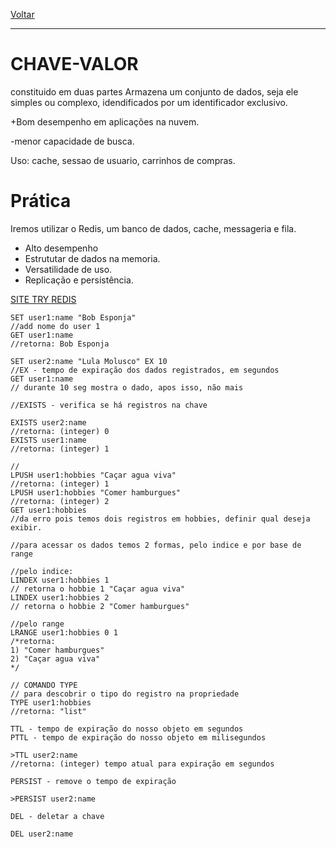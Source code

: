 <a href = "README.md">Voltar</a>
<hr>

# CHAVE-VALOR

constituido em duas partes
Armazena um conjunto de dados, seja ele simples ou complexo,
idendificados por um identificador exclusivo.

+Bom desempenho em aplicações na nuvem.

-menor capacidade de busca.

Uso: cache, sessao de usuario, carrinhos de compras.

# Prática
Iremos utilizar o Redis, um banco de dados, cache, messageria e fila.
- Alto desempenho
- Estrututar de dados na memoria.
- Versatilidade de uso.
- Replicação e persistência.

<a href="https://try.redis.io">SITE TRY REDIS</a>

```
SET user1:name "Bob Esponja"
//add nome do user 1
GET user1:name
//retorna: Bob Esponja
```
```
SET user2:name "Lula Molusco" EX 10
//EX - tempo de expiração dos dados registrados, em segundos
GET user1:name
// durante 10 seg mostra o dado, apos isso, não mais
```
```
//EXISTS - verifica se há registros na chave 

EXISTS user2:name
//retorna: (integer) 0
EXISTS user1:name
//retorna: (integer) 1

```
```
//
LPUSH user1:hobbies "Caçar agua viva"
//retorna: (integer) 1
LPUSH user1:hobbies "Comer hamburgues"
//retorna: (integer) 2
GET user1:hobbies
//da erro pois temos dois registros em hobbies, definir qual deseja exibir.

//para acessar os dados temos 2 formas, pelo indice e por base de range

//pelo indice:
LINDEX user1:hobbies 1
// retorna o hobbie 1 "Caçar agua viva"
LINDEX user1:hobbies 2 
// retorna o hobbie 2 "Comer hamburgues"

//pelo range
LRANGE user1:hobbies 0 1
/*retorna:
1) "Comer hamburgues"
2) "Caçar agua viva"
*/
```
```
// COMANDO TYPE
// para descobrir o tipo do registro na propriedade
TYPE user1:hobbies
//retorna: "list"
```
```
TTL - tempo de expiração do nosso objeto em segundos
PTTL - tempo de expiração do nosso objeto em milisegundos

>TTL user2:name
//retorna: (integer) tempo atual para expiração em segundos
```
```
PERSIST - remove o tempo de expiração

>PERSIST user2:name
```
```
DEL - deletar a chave

DEL user2:name
```
